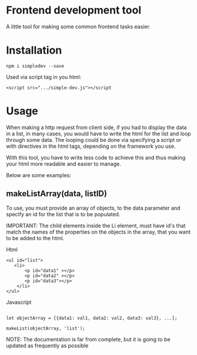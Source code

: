 # Frontend development tool
A little tool for making some common frontend tasks easier. 

# Installation

`npm i simpledev --save`

Used via script tag in you html:

`<script src=".../simple-dev.js"></script`

# Usage
When making a http request from client side, if you had to display the 
data in a list, in many cases, you would have to write the html for the 
list and loop through some data. The looping could be done via specifying 
a script or with directives in the html tags, depending on the framework 
you use.

With this tool, you have to write less code to achieve this and thus making
your html more readable and easier to manage.

Below are some examples:

## makeListArray(data, listID)

To use, you must provide an array of objects, to the data parameter and specify an
id for the list that is to be populated. 

IMPORTANT: The child elements inside the Li element, must have id's that match the names of the
properties on the objects in the array, that you want to be added to the html. 

Html
```
<ul id="list">
   <li>
       <p id="data1" ></p>
       <p id="data2" ></p>
       <p id="data3"></p>
    </li>
</ul>
```

Javascript
```javacript

let objectArray = [{data1: val1, data2: val2, data3: val3}, ...];

makeList(objectArray, 'list');
```

NOTE: The documentation is far from complete, but it is going to be updated as 
frequently as possible 